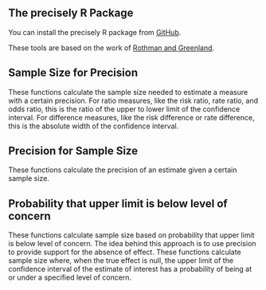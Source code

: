 ## The precisely R Package

You can install the precisely R package from [GitHub](https://github.com/malcolmbarrett/precisely).

These tools are based on the work of [Rothman and Greenland](https://www.ncbi.nlm.nih.gov/pubmed/29912015).

## Sample Size for Precision

These functions calculate the sample size needed to estimate a measure with a
certain precision. For ratio measures, like the risk ratio, rate ratio, and
odds ratio, this is the ratio of the upper to lower limit of the confidence
interval. For difference measures, like the risk difference or rate
difference, this is the absolute width of the confidence interval.

## Precision for Sample Size

These functions calculate the precision of an estimate given a certain sample
size.

## Probability that upper limit is below level of concern

These functions calculate sample size based on probability that upper limit
is below level of concern. The idea behind this approach is to use precision
to provide support for the absence of effect. These functions calculate
sample size where, when the true effect is null, the upper limit of the
confidence interval of the estimate of interest has a probability of being at
or under a specified level of concern.
